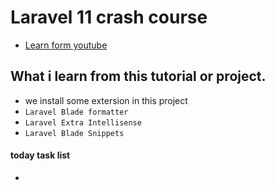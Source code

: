 # Laravel 11 crash course
- [Learn form youtube](https://youtube.com/playlist?list=PL38wFHH4qYZXH8Gb7PIbmyjdsWdEJLImp&si=E6W7Jpz-acw-w_dw)


## What i learn from this tutorial or project.
- we install some extersion in this project 
- `Laravel Blade formatter`
- `Laravel Extra Intellisense`
- `Laravel Blade Snippets`



#### today task list
- 